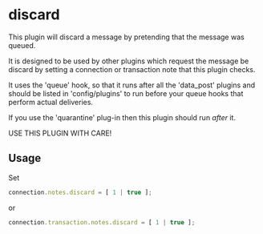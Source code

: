 discard
==========

This plugin will discard a message by pretending that the message was queued.

It is designed to be used by other plugins which request the message be 
discard by setting a connection or transaction note that this plugin
checks.

It uses the 'queue' hook, so that it runs after all the 'data_post' plugins
and should be listed in 'config/plugins' to run before your queue hooks that
perform actual deliveries.

If you use the 'quarantine' plug-in then this plugin should run *after* it.

USE THIS PLUGIN WITH CARE!

Usage
-----

Set

```javascript
connection.notes.discard = [ 1 | true ];
```

or

```javascript
connection.transaction.notes.discard = [ 1 | true ];
```

